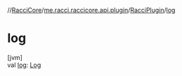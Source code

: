 //[RacciCore](../../../index.md)/[me.racci.raccicore.api.plugin](../index.md)/[RacciPlugin](index.md)/[log](log.md)

# log

[jvm]\
val [log](log.md): [Log](../-log/index.md)
